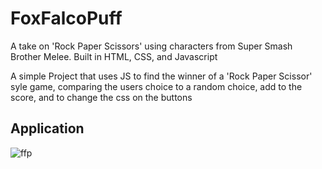 # FoxFalcoPuff
A take on 'Rock Paper Scissors' using characters from Super Smash Brother Melee. Built in HTML, CSS, and Javascript

A simple Project that uses JS to find the winner of a 'Rock Paper Scissor' syle game, comparing the users choice to a random choice, add to the score, and to change the css on the buttons

## Application
![ffp](https://user-images.githubusercontent.com/50600343/70830884-3f871d80-1dbf-11ea-95a1-9fc6418c5ae0.PNG)
